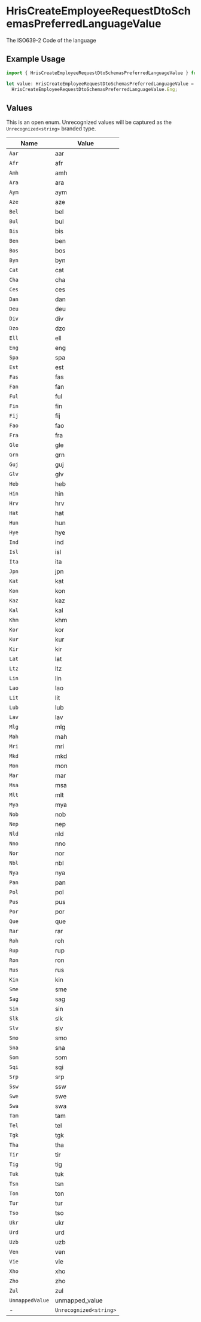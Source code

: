 # HrisCreateEmployeeRequestDtoSchemasPreferredLanguageValue

The ISO639-2 Code of the language

## Example Usage

```typescript
import { HrisCreateEmployeeRequestDtoSchemasPreferredLanguageValue } from "@stackone/stackone-client-ts/sdk/models/shared";

let value: HrisCreateEmployeeRequestDtoSchemasPreferredLanguageValue =
  HrisCreateEmployeeRequestDtoSchemasPreferredLanguageValue.Eng;
```

## Values

This is an open enum. Unrecognized values will be captured as the `Unrecognized<string>` branded type.

| Name                   | Value                  |
| ---------------------- | ---------------------- |
| `Aar`                  | aar                    |
| `Afr`                  | afr                    |
| `Amh`                  | amh                    |
| `Ara`                  | ara                    |
| `Aym`                  | aym                    |
| `Aze`                  | aze                    |
| `Bel`                  | bel                    |
| `Bul`                  | bul                    |
| `Bis`                  | bis                    |
| `Ben`                  | ben                    |
| `Bos`                  | bos                    |
| `Byn`                  | byn                    |
| `Cat`                  | cat                    |
| `Cha`                  | cha                    |
| `Ces`                  | ces                    |
| `Dan`                  | dan                    |
| `Deu`                  | deu                    |
| `Div`                  | div                    |
| `Dzo`                  | dzo                    |
| `Ell`                  | ell                    |
| `Eng`                  | eng                    |
| `Spa`                  | spa                    |
| `Est`                  | est                    |
| `Fas`                  | fas                    |
| `Fan`                  | fan                    |
| `Ful`                  | ful                    |
| `Fin`                  | fin                    |
| `Fij`                  | fij                    |
| `Fao`                  | fao                    |
| `Fra`                  | fra                    |
| `Gle`                  | gle                    |
| `Grn`                  | grn                    |
| `Guj`                  | guj                    |
| `Glv`                  | glv                    |
| `Heb`                  | heb                    |
| `Hin`                  | hin                    |
| `Hrv`                  | hrv                    |
| `Hat`                  | hat                    |
| `Hun`                  | hun                    |
| `Hye`                  | hye                    |
| `Ind`                  | ind                    |
| `Isl`                  | isl                    |
| `Ita`                  | ita                    |
| `Jpn`                  | jpn                    |
| `Kat`                  | kat                    |
| `Kon`                  | kon                    |
| `Kaz`                  | kaz                    |
| `Kal`                  | kal                    |
| `Khm`                  | khm                    |
| `Kor`                  | kor                    |
| `Kur`                  | kur                    |
| `Kir`                  | kir                    |
| `Lat`                  | lat                    |
| `Ltz`                  | ltz                    |
| `Lin`                  | lin                    |
| `Lao`                  | lao                    |
| `Lit`                  | lit                    |
| `Lub`                  | lub                    |
| `Lav`                  | lav                    |
| `Mlg`                  | mlg                    |
| `Mah`                  | mah                    |
| `Mri`                  | mri                    |
| `Mkd`                  | mkd                    |
| `Mon`                  | mon                    |
| `Mar`                  | mar                    |
| `Msa`                  | msa                    |
| `Mlt`                  | mlt                    |
| `Mya`                  | mya                    |
| `Nob`                  | nob                    |
| `Nep`                  | nep                    |
| `Nld`                  | nld                    |
| `Nno`                  | nno                    |
| `Nor`                  | nor                    |
| `Nbl`                  | nbl                    |
| `Nya`                  | nya                    |
| `Pan`                  | pan                    |
| `Pol`                  | pol                    |
| `Pus`                  | pus                    |
| `Por`                  | por                    |
| `Que`                  | que                    |
| `Rar`                  | rar                    |
| `Roh`                  | roh                    |
| `Rup`                  | rup                    |
| `Ron`                  | ron                    |
| `Rus`                  | rus                    |
| `Kin`                  | kin                    |
| `Sme`                  | sme                    |
| `Sag`                  | sag                    |
| `Sin`                  | sin                    |
| `Slk`                  | slk                    |
| `Slv`                  | slv                    |
| `Smo`                  | smo                    |
| `Sna`                  | sna                    |
| `Som`                  | som                    |
| `Sqi`                  | sqi                    |
| `Srp`                  | srp                    |
| `Ssw`                  | ssw                    |
| `Swe`                  | swe                    |
| `Swa`                  | swa                    |
| `Tam`                  | tam                    |
| `Tel`                  | tel                    |
| `Tgk`                  | tgk                    |
| `Tha`                  | tha                    |
| `Tir`                  | tir                    |
| `Tig`                  | tig                    |
| `Tuk`                  | tuk                    |
| `Tsn`                  | tsn                    |
| `Ton`                  | ton                    |
| `Tur`                  | tur                    |
| `Tso`                  | tso                    |
| `Ukr`                  | ukr                    |
| `Urd`                  | urd                    |
| `Uzb`                  | uzb                    |
| `Ven`                  | ven                    |
| `Vie`                  | vie                    |
| `Xho`                  | xho                    |
| `Zho`                  | zho                    |
| `Zul`                  | zul                    |
| `UnmappedValue`        | unmapped_value         |
| -                      | `Unrecognized<string>` |